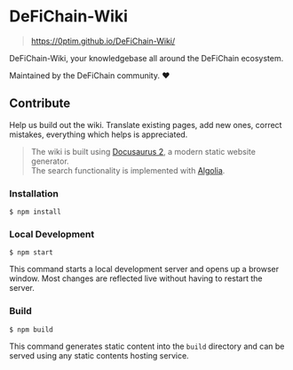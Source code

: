 # DeFiChain-Wiki
> https://0ptim.github.io/DeFiChain-Wiki/

DeFiChain-Wiki, your knowledgebase all around the DeFiChain ecosystem.

Maintained by the DeFiChain community. ❤

## Contribute
Help us build out the wiki. Translate existing pages, add new ones, correct mistakes, everything which helps is appreciated.

> The wiki is built using [Docusaurus 2](https://docusaurus.io/), a modern static website generator.  
> The search functionality is implemented with [Algolia](https://www.algolia.com/).

### Installation

```
$ npm install
```

### Local Development

```
$ npm start
```

This command starts a local development server and opens up a browser window. Most changes are reflected live without having to restart the server.

### Build

```
$ npm build
```

This command generates static content into the `build` directory and can be served using any static contents hosting service.
